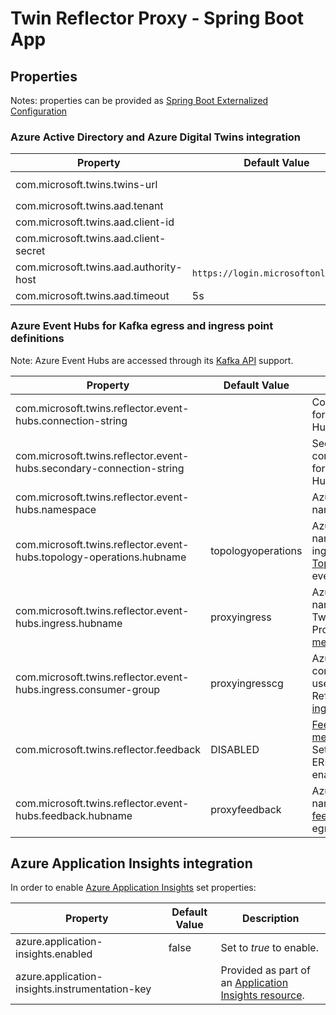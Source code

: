 # Twin Reflector Proxy - Spring Boot App

## Properties

Notes: properties can be provided as [Spring Boot Externalized Configuration](https://docs.spring.io/spring-boot/docs/current/reference/html/boot-features-external-config.html)

### Azure Active Directory and Azure Digital Twins integration

| Property                               | Default Value                       | Description                                                                                                         |
| -------------------------------------- | ----------------------------------- | ------------------------------------------------------------------------------------------------------------------- |
| com.microsoft.twins.twins-url          |                                     | Azure Digital Twins management API base URL, e.g. `https://YOU_INSTANCE.westeurope.azuresmartspaces.net/management` |
| com.microsoft.twins.aad.tenant         |                                     | AAD tenant, e.g. XXX.onmicrosoft.com.                                                                               |
| com.microsoft.twins.aad.client-id      |                                     | AAD application client ID.                                                                                          |
| com.microsoft.twins.aad.client-secret  |                                     | AAD application client secret.                                                                                      |
| com.microsoft.twins.aad.authority-host | `https://login.microsoftonline.com` | AAD application client ID.                                                                                          |
| com.microsoft.twins.aad.timeout        | 5s                                  | AAD bearer token request timeout.                                                                                   |

### Azure Event Hubs for Kafka egress and ingress point definitions

Note: Azure Event Hubs are accessed through its [Kafka API](https://docs.microsoft.com/en-us/azure/event-hubs/event-hubs-for-kafka-ecosystem-overview) support.

| Property                                                             | Default Value      | Description                                                                                                                                                                                           |
| -------------------------------------------------------------------- | ------------------ | ----------------------------------------------------------------------------------------------------------------------------------------------------------------------------------------------------- |
| com.microsoft.twins.reflector.event-hubs.connection-string           |                    | Connection string for Azure Event Hubs.                                                                                                                                                               |
| com.microsoft.twins.reflector.event-hubs.secondary-connection-string |                    | Secondary connection string for Azure Event Hubs.                                                                                                                                                     |
| com.microsoft.twins.reflector.event-hubs.namespace                   |                    | Azure Events Hubs namespace.                                                                                                                                                                          |
| com.microsoft.twins.reflector.event-hubs.topology-operations.hubname | topologyoperations | Azure EventHub name used for ingress of [ADT TopologyOperation](https://docs.microsoft.com/en-us/azure/digital-twins/concepts-events-routing) events.                                                 |
| com.microsoft.twins.reflector.event-hubs.ingress.hubname             | proxyingress       | Azure EventHub name used for Twin Reflector Proxy [ingress messages](/twin-reflector-proxy/twin-reflector-proxy-api/src/main/java/com/microsoft/twins/reflector/model/IngressMessage.java).           |
| com.microsoft.twins.reflector.event-hubs.ingress.consumer-group      | proxyingresscg     | Azure EventHub consumer group used for Twin Reflector Proxy [ingress messages](/twin-reflector-proxy/twin-reflector-proxy-api/src/main/java/com/microsoft/twins/reflector/model/IngressMessage.java). |
| com.microsoft.twins.reflector.feedback                               | DISABLED           | [Feedback message](/twin-reflector-proxy/twin-reflector-proxy-api/src/main/java/com/microsoft/twins/reflector/model/FeedbackMessage.java) egress. Set to `ENABLED` or ERROR_ONLY to enabled.          |
| com.microsoft.twins.reflector.event-hubs.feedback.hubname            | proxyfeedback      | Azure EventHub name used for [feedback message](/twin-reflector-proxy/twin-reflector-proxy-api/src/main/java/com/microsoft/twins/reflector/model/FeedbackMessage.java) egress.                        |

## Azure Application Insights integration

In order to enable [Azure Application Insights](https://docs.microsoft.com/en-us/azure/azure-monitor/app/app-insights-overview) set properties:

| Property                                       | Default Value | Description                                                                                                                           |
| ---------------------------------------------- | ------------- | ------------------------------------------------------------------------------------------------------------------------------------- |
| azure.application-insights.enabled             | false         | Set to _true_ to enable.                                                                                                              |
| azure.application-insights.instrumentation-key |               | Provided as part of an [Application Insights resource](https://docs.microsoft.com/en-us/azure/azure-monitor/app/create-new-resource). |
